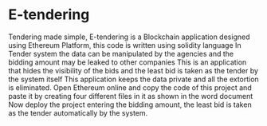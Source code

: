 # E-tendering
Tendering made simple, E-tendering is a Blockchain application designed using Ethereum Platform, this code is written using solidity language
In Tender system the data can be manipulated by the agencies and the bidding amount may be leaked to other companies
This is an application that hides the visibility of the bids and the least bid is taken as the tender by the system itself
This application keeps the data private and all the extortion is eliminated.
Open Ethereum online and copy the code of this project and paste it by creating four different files in it as shown in the word document
Now deploy the project entering the bidding amount, the least bid is taken as the tender automatically by the system.
